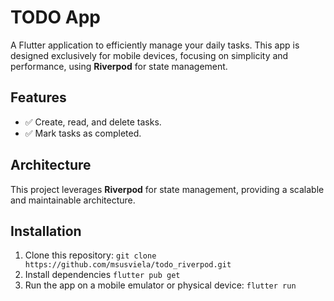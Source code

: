 # TODO App

A Flutter application to efficiently manage your daily tasks. This app is designed exclusively for mobile devices, focusing on simplicity and performance, using **Riverpod** for state management.

## Features

- ✅ Create, read, and delete tasks.
- ✅ Mark tasks as completed.

## Architecture

This project leverages **Riverpod** for state management, providing a scalable and maintainable architecture.

## Installation

1. Clone this repository:
   `git clone https://github.com/msusviela/todo_riverpod.git`
2. Install dependencies
   `flutter pub get`
3. Run the app on a mobile emulator or physical device:
    `flutter run`
